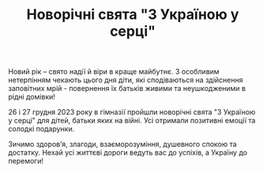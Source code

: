 ﻿---
title: Новорічні свята "З Україною у серці"
---

Новий рік – свято надії й віри в краще майбутнє. З особливим нетерпінням чекають цього дня діти, які сподіваються на здійснення заповітних мрій - повернення їх батьків живими та неушкодженими в рідні домівки!

26 і 27 грудня 2023 року в гімназії пройшли новорічні свята "З Україною у серці" для дітей, батьки яких на війні. Усі отримали позитивні емоції та солодкі подарунки.

Зичимо здоров’я, злагоди, взаєморозуміння, душевного спокою та достатку. Нехай усі життєві дороги ведуть вас до успіхів, а Україну до перемоги!

<slideshow />
